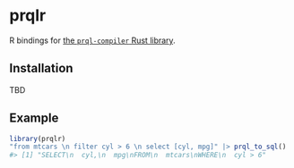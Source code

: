 
# prqlr

<!-- badges: start -->
<!-- badges: end -->

R bindings for [the `prql-compiler` Rust library](https://crates.io/crates/prql-compiler).

## Installation

TBD

## Example

```r
library(prqlr)
"from mtcars \n filter cyl > 6 \n select [cyl, mpg]" |> prql_to_sql()
#> [1] "SELECT\n  cyl,\n  mpg\nFROM\n  mtcars\nWHERE\n  cyl > 6"
```

